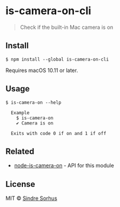 # is-camera-on-cli

> Check if the built-in Mac camera is on


## Install

```
$ npm install --global is-camera-on-cli
```

Requires macOS 10.11 or later.


## Usage

```
$ is-camera-on --help

  Example
    $ is-camera-on
    ✔ Camera is on

  Exits with code 0 if on and 1 if off
```


## Related

- [node-is-camera-on](https://github.com/sindresorhus/node-is-camera-on) - API for this module


## License

MIT © [Sindre Sorhus](https://sindresorhus.com)
